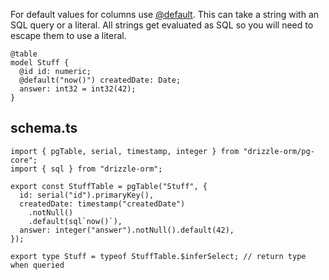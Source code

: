 

For default values for columns use [@default](/docs/drizzle/api/decorators#@Drizzle.default).   This can
take a string with an SQL query or a literal.   All strings get evaluated as SQL so you will
need to escape them to use a literal.


```tsp
@table
model Stuff {
  @id id: numeric;
  @default("now()") createdDate: Date;
  answer: int32 = int32(42);
}

```

## schema.ts
```tsx
import { pgTable, serial, timestamp, integer } from "drizzle-orm/pg-core";
import { sql } from "drizzle-orm";

export const StuffTable = pgTable("Stuff", {
  id: serial("id").primaryKey(),
  createdDate: timestamp("createdDate")
    .notNull()
    .default(sql`now()`),
  answer: integer("answer").notNull().default(42),
});

export type Stuff = typeof StuffTable.$inferSelect; // return type when queried
```
         
